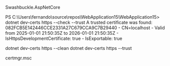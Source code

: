 ﻿Swashbuckle.AspNetCore

PS C:\Users\fernando\source\repos\WebApplication15\WebApplication15> dotnet dev-certs https --check --trust
A trusted certificate was found: 082FCB5E142446CCE2331A27C679CCA9C7B29440 - CN=localhost - Valid from 2025-01-01 21:50:35Z to 2026-01-01 21:50:35Z - IsHttpsDevelopmentCertificate: true - IsExportable: true

dotnet dev-certs https --clean
dotnet dev-certs https --trust

certmgr.msc